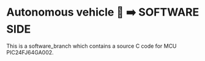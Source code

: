 # Autonomous vehicle 🚗 ➡️ SOFTWARE SIDE
This is a software_branch which contains a source C code for MCU PIC24FJ64GA002.
